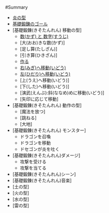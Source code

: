 #Summary

* [炎の型](README.md)
* [基礎鍛錬のゴール](b001/About.md)
* [基礎鍛錬(きそたんれん) 移動の型]
  * [数(かず) と 数字(すうじ)](b001/Number.md)
  * [大(おお)きな数(かず)]
  * [足し算(たしざん)]
  * [引き算(ひきざん)]
  * [作る](b001/CreateProject.md)
  * [右(みぎ)へ移動(いどう)](b001/MoveRight.md)
  * [左(ひだり)へ移動(いどう)](b001.MoveLeft.md)
  * [上(うえ)へ移動(いどう)]
  * [下(した)へ移動(いどう)]
  * [演武(えんぶ):斜(ななめ)めに移動(いどう)]
  * [矢印に応じて移動]
* [基礎鍛錬(きそたんれん) 動作の型]
  * [魔法を放つ]
  * [跳ねる]
  * [大地]
* [基礎鍛錬(きそたんれん) モンスター]
  * ドラゴンを召喚
  * ドラゴンを移動
  * ドセゴンが炎を吐く
* [基礎鍛錬(きそたんれん)ダメージ]
  * 攻撃を受ける
  * 攻撃を当てる
* [基礎鍛錬(きそたんれん)シーン]
* [基礎鍛錬(きそたんれん)音楽]
* [土の型]
* [火の型]
* [水の型]
* [雷の型]



